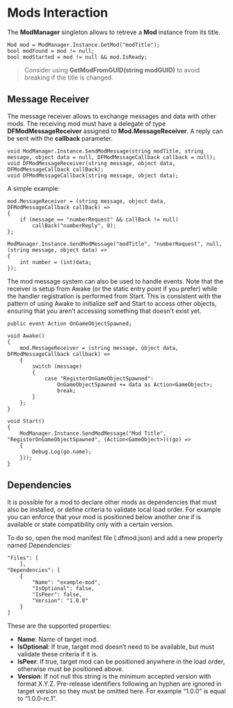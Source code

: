 # Mods Interaction

The **ModManager** singleton allows to retreve a **Mod** instance from its title.

```
Mod mod = ModManager.Instance.GetMod("modTitle");
bool modFound = mod != null;
bool modStarted = mod != null && mod.IsReady;
```

> Consider using **GetModFromGUID(string modGUID)** to avoid breaking if the title is changed.


## Message Receiver

The message receiver allows to exchange messages and data with other mods. The receiving mod must have a delegate of type **DFModMessageReceiver** assigned to **Mod.MessageReceiver**. A reply can be sent with the **callback** parameter.

```
void ModManager.Instance.SendModMessage(string modTitle, string message, object data = null, DFModMessageCallback callback = null);
void DFModMessageReceiver(string message, object data, DFModMessageCallback callBack);
void DFModMessageCallback(string message, object data);
```

A simple example:

```
mod.MessageReceiver = (string message, object data, DFModMessageCallback callBack) =>
{
    if (message == "numberRequest" && callBack != null)
        callBack("numberReply", 0);
};
```

```
ModManager.Instance.SendModMessage("modTitle", "numberRequest", null, (string message, object data) =>
{
    int number = (int)data;
});
```

The mod message system can also be used to handle events. Note that the receiver is setup from Awake (or the static entry point if you prefer) while the handler registration is performed from Start. This is consistent with the pattern of using Awake to initialize self and Start to access other objects, ensuring that you aren’t accessing something that doesn’t exist yet.

```
public event Action OnGameObjectSpawned;

void Awake()
{
    mod.MessageReceiver = (string message, object data, DFModMessageCallback callback) =>
    {
        switch (message)
        {
            case "RegisterOnGameObjectSpawned":
                OnGameObjectSpawned += data as Action<GameObject>;
                break;
        }
    };
}
```

```
void Start()
{
    ModManager.Instance.SendModMessage("Mod Title", "RegisterOnGameObjectSpawned", (Action<GameObject>)((go) =>
    {
        Debug.Log(go.name);
    }));
}
```


## Dependencies

It is possible for a mod to declare other mods as dependencies that must also be installed, or define criteria to validate local load order. For example you can enforce that your mod is positioned below another one if is available or state compatibility only with a certain version.

To do so, open the mod manifest file (.dfmod.json) and add a new property named _Dependencies:_

```
"Files": [
    ],
"Dependencies": [
    {
        "Name": "example-mod",
        "IsOptional": false,
        "IsPeer": false,
        "Version": "1.0.0"
    }
]
```

These are the supported properties:

*   **Name**: Name of target mod.
*   **IsOptional**: If true, target mod doesn’t need to be available, but must validate these criteria if it is.
*   **IsPeer**: If true, target mod can be positioned anywhere in the load order, otherwise must be positioned above.
*   **Version**: If not null this string is the minimum accepted version with format X.Y.Z. Pre-release identifiers following an hyphen are ignored in target version so they must be omitted here. For example “1.0.0” is equal to “1.0.0-rc.1”.
